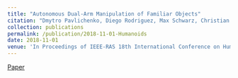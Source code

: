 ```yaml
---
title: "Autonomous Dual-Arm Manipulation of Familiar Objects"
citation: "Dmytro Pavlichenko, Diego Rodriguez, Max Schwarz, Christian Lenz, <b>Arul Selvam Periyasamy</b>, and Sven Behnke"
collection: publications
permalink: /publication/2018-11-01-Humanoids
date: 2018-11-01
venue: 'In Proceedings of IEEE-RAS 18th International Conference on Humanoid Robots (Humanoids), Beijing, China'
---
```

[Paper](http://www.ais.uni-bonn.de/papers/Humanoids_2018_Pavlichenko.pdf)&nbsp;&nbsp;&nbsp;&nbsp;&nbsp;&nbsp;